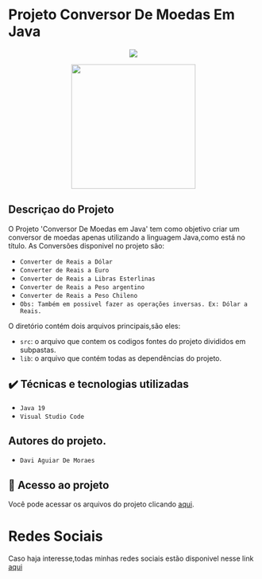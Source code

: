 # Projeto Conversor De Moedas Em Java

<p align="center">
<img src="http://img.shields.io/static/v1?label=STATUS&message=EM%20DESENVOLVIMENTO&color=GREEN&style=for-the-badge"/>
</p>


<p align="center">
  <img height="250em" src="https://user-images.githubusercontent.com/113071642/218470449-85f292e0-fc0c-4e65-aa0e-f5172810289b.png"/>
</p>

## Descriçao do Projeto

O Projeto 'Conversor De Moedas em Java' tem como objetivo criar um conversor de moedas apenas utilizando a linguagem Java,como está no título.
As Conversões disponivel no projeto são:

- ``Converter de Reais a Dólar``
- ``Converter de Reais a Euro``
- ``Converter de Reais a Libras Esterlinas``
- ``Converter de Reais a Peso argentino``
- ``Converter de Reais a Peso Chileno``
- ``Obs: Também em possivel fazer as operações inversas. Ex: Dólar a Reais.``

O diretório contém dois arquivos principais,são eles:

- `src`: o arquivo que contem os codigos fontes do projeto divididos em subpastas.
- `lib`: o arquivo que contém todas as dependências do projeto.

## ✔️ Técnicas e tecnologias utilizadas

- ``Java 19``
- ``Visual Studio Code``

## Autores do projeto.

- ``Davi Aguiar De Moraes``

## 📁 Acesso ao projeto
Você pode acessar os arquivos do projeto clicando [aqui](https://github.com/moraeskkj/ConversorDeMoedas/tree/main/src).

# Redes Sociais
Caso haja interesse,todas minhas redes sociais estão disponivel nesse link [aqui](https://linktr.ee/mooraeskkj)

